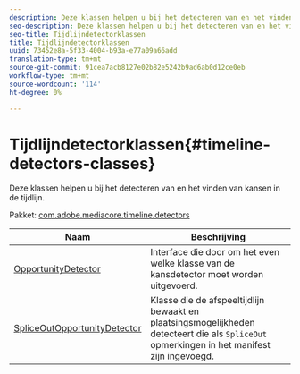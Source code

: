 ```yaml
---
description: Deze klassen helpen u bij het detecteren van en het vinden van kansen in de tijdlijn.
seo-description: Deze klassen helpen u bij het detecteren van en het vinden van kansen in de tijdlijn.
seo-title: Tijdlijndetectorklassen
title: Tijdlijndetectorklassen
uuid: 73452e8a-5f33-4004-b93a-e77a09a66add
translation-type: tm+mt
source-git-commit: 91cea7acb8127e02b82e5242b9ad6ab0d12ce0eb
workflow-type: tm+mt
source-wordcount: '114'
ht-degree: 0%

---
```



# Tijdlijndetectorklassen{#timeline-detectors-classes}

Deze klassen helpen u bij het detecteren van en het vinden van kansen in de tijdlijn.

Pakket: [com.adobe.mediacore.timeline.detectors](https://help.adobe.com/en_US/primetime/api/psdk/asdoc-dhls_1.4/com/adobe/mediacore/timeline/detectors/package-detail.html)

| Naam | Beschrijving |
|---|---|
| [OpportunityDetector](https://help.adobe.com/en_US/primetime/api/psdk/asdoc-dhls_1.4/com/adobe/mediacore/timeline/detectors/OpportunityDetector.html) | Interface die door om het even welke klasse van de kansdetector moet worden uitgevoerd. |
| [SpliceOutOpportunityDetector](https://help.adobe.com/en_US/primetime/api/psdk/asdoc-dhls_1.4/com/adobe/mediacore/timeline/detectors/SpliceOutOpportunityDetector.html) | Klasse die de afspeeltijdlijn bewaakt en plaatsingsmogelijkheden detecteert die als `SpliceOut` opmerkingen in het manifest zijn ingevoegd. |